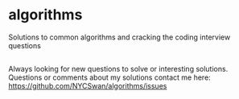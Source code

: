 # algorithms
Solutions to common algorithms and cracking the coding interview questions
## 
Always looking for new questions to solve or interesting solutions. Questions or comments about my solutions contact me here: https://github.com/NYCSwan/algorithms/issues

